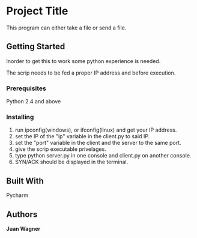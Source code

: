 # Project Title

This program can either take a file or send a file. 

## Getting Started

Inorder to get this to work some python experience is needed. 

The scrip needs to be fed a proper IP address and before execution.

### Prerequisites

Python 2.4 and above

### Installing
1. run ipconfig(windows), or ifconfig(linux) and get your IP address.
2. set the IP of the "ip" variable in the client.py to said IP.
3. set the "port" variable in the client and the server to the same port.
3. give the scrip executable privelages.
4. type python server.py in one console and client.py on another console.
5. SYN/ACK should be displayed in the terminal.

## Built With

Pycharm

## Authors

**Juan Wagner** 
